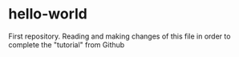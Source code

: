 # hello-world
First repository.
Reading and making changes of this file in order to complete the "tutorial" from Github
